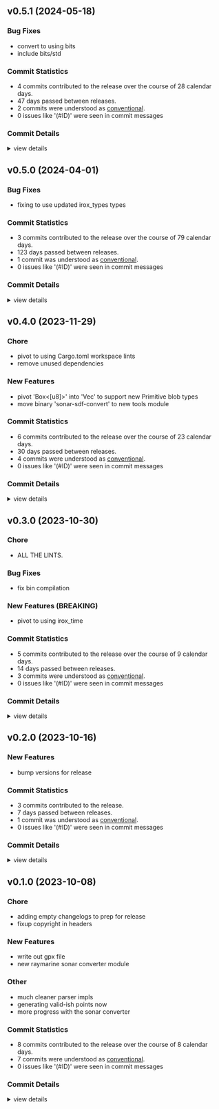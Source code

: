 

## v0.5.1 (2024-05-18)

### Bug Fixes

 - <csr-id-425a8bc6dcb9263c694d326f1e4ad122d10dcd24/> convert to using bits
 - <csr-id-c7d4d2049d199ed7d7745ee6456db64601340734/> include bits/std

### Commit Statistics

<csr-read-only-do-not-edit/>

 - 4 commits contributed to the release over the course of 28 calendar days.
 - 47 days passed between releases.
 - 2 commits were understood as [conventional](https://www.conventionalcommits.org).
 - 0 issues like '(#ID)' were seen in commit messages

### Commit Details

<csr-read-only-do-not-edit/>

<details><summary>view details</summary>

 * **Uncategorized**
    - Include bits/std ([`c7d4d20`](https://github.com/spmadden/irox/commit/c7d4d2049d199ed7d7745ee6456db64601340734))
    - Release irox-raymarine-sonar v0.5.1 ([`31c4987`](https://github.com/spmadden/irox/commit/31c49871be286d144210bde472452fc27783533e))
    - Release irox-raymarine-sonar v0.5.1 ([`6bb635f`](https://github.com/spmadden/irox/commit/6bb635f197f3465dee1a8f8f5e8fc821e20e6741))
    - Convert to using bits ([`425a8bc`](https://github.com/spmadden/irox/commit/425a8bc6dcb9263c694d326f1e4ad122d10dcd24))
</details>

## v0.5.0 (2024-04-01)

### Bug Fixes

 - <csr-id-401f028c7aeb952515d38b9b3df5d1b11a5b9a96/> fixing to use updated irox_types types

### Commit Statistics

<csr-read-only-do-not-edit/>

 - 3 commits contributed to the release over the course of 79 calendar days.
 - 123 days passed between releases.
 - 1 commit was understood as [conventional](https://www.conventionalcommits.org).
 - 0 issues like '(#ID)' were seen in commit messages

### Commit Details

<csr-read-only-do-not-edit/>

<details><summary>view details</summary>

 * **Uncategorized**
    - Release irox-raymarine-sonar v0.5.0 ([`93846d6`](https://github.com/spmadden/irox/commit/93846d6f3433970808647b548c3bd2bff4c2222c))
    - Fixing to use updated irox_types types ([`401f028`](https://github.com/spmadden/irox/commit/401f028c7aeb952515d38b9b3df5d1b11a5b9a96))
    - Release irox-tools v0.5.0, safety bump 17 crates ([`a46e9e2`](https://github.com/spmadden/irox/commit/a46e9e2da699f6ccd3a85b660014f0e15e59c0d0))
</details>

## v0.4.0 (2023-11-29)

<csr-id-88ebfb5deea5508ca54f4aaab62f6fd5a36f531c/>
<csr-id-8dac28062fabe59a155f04de03a0f2429a655f6a/>

### Chore

 - <csr-id-88ebfb5deea5508ca54f4aaab62f6fd5a36f531c/> pivot to using Cargo.toml workspace lints
 - <csr-id-8dac28062fabe59a155f04de03a0f2429a655f6a/> remove unused dependencies

### New Features

 - <csr-id-934f860fc30602a8f94d12ae1c4763bf0123ea9a/> pivot 'Box<[u8]>' into 'Vec<u8>' to support new Primitive blob types
 - <csr-id-04061265a09ff431305834d70ec8cf0a1992ddd1/> move binary 'sonar-sdf-convert' to new tools module

### Commit Statistics

<csr-read-only-do-not-edit/>

 - 6 commits contributed to the release over the course of 23 calendar days.
 - 30 days passed between releases.
 - 4 commits were understood as [conventional](https://www.conventionalcommits.org).
 - 0 issues like '(#ID)' were seen in commit messages

### Commit Details

<csr-read-only-do-not-edit/>

<details><summary>view details</summary>

 * **Uncategorized**
    - Release irox-raymarine-sonar v0.4.0 ([`6715217`](https://github.com/spmadden/irox/commit/6715217edd52577630485a4e389cf8bfa9bb6c35))
    - Pivot to using Cargo.toml workspace lints ([`88ebfb5`](https://github.com/spmadden/irox/commit/88ebfb5deea5508ca54f4aaab62f6fd5a36f531c))
    - Pivot 'Box<[u8]>' into 'Vec<u8>' to support new Primitive blob types ([`934f860`](https://github.com/spmadden/irox/commit/934f860fc30602a8f94d12ae1c4763bf0123ea9a))
    - Remove unused dependencies ([`8dac280`](https://github.com/spmadden/irox/commit/8dac28062fabe59a155f04de03a0f2429a655f6a))
    - Move binary 'sonar-sdf-convert' to new tools module ([`0406126`](https://github.com/spmadden/irox/commit/04061265a09ff431305834d70ec8cf0a1992ddd1))
    - Release irox-tools v0.3.2, irox-time v0.3.0, irox-log v0.1.0, safety bump 8 crates ([`9c08793`](https://github.com/spmadden/irox/commit/9c0879320a17a94fa7a4169426de4d9d3b62395e))
</details>

## v0.3.0 (2023-10-30)

<csr-id-3840427bd226f4fea576053351b0244bf817e55b/>

### Chore

 - <csr-id-3840427bd226f4fea576053351b0244bf817e55b/> ALL THE LINTS.

### Bug Fixes

 - <csr-id-5d8962f7ff00e6bd0891fbe41c2acaf87f9cf279/> fix bin compilation

### New Features (BREAKING)

 - <csr-id-ebe68cb801f6af77b4782cdba0827bdda802db1d/> pivot to using irox_time

### Commit Statistics

<csr-read-only-do-not-edit/>

 - 5 commits contributed to the release over the course of 9 calendar days.
 - 14 days passed between releases.
 - 3 commits were understood as [conventional](https://www.conventionalcommits.org).
 - 0 issues like '(#ID)' were seen in commit messages

### Commit Details

<csr-read-only-do-not-edit/>

<details><summary>view details</summary>

 * **Uncategorized**
    - Release irox-raymarine-sonar v0.3.0 ([`2db089f`](https://github.com/spmadden/irox/commit/2db089f40b072aa3eff9570ad14c6b5b2216eeac))
    - Release irox-tools v0.3.0, safety bump 12 crates ([`eb83b27`](https://github.com/spmadden/irox/commit/eb83b27b20c23e51e5b0fc3b7b3704e2c03af46c))
    - Fix bin compilation ([`5d8962f`](https://github.com/spmadden/irox/commit/5d8962f7ff00e6bd0891fbe41c2acaf87f9cf279))
    - ALL THE LINTS. ([`3840427`](https://github.com/spmadden/irox/commit/3840427bd226f4fea576053351b0244bf817e55b))
    - Pivot to using irox_time ([`ebe68cb`](https://github.com/spmadden/irox/commit/ebe68cb801f6af77b4782cdba0827bdda802db1d))
</details>

## v0.2.0 (2023-10-16)

### New Features

 - <csr-id-8dc3f98d6b32d735c009468feb0ba32dc367d49a/> bump versions for release

### Commit Statistics

<csr-read-only-do-not-edit/>

 - 3 commits contributed to the release.
 - 7 days passed between releases.
 - 1 commit was understood as [conventional](https://www.conventionalcommits.org).
 - 0 issues like '(#ID)' were seen in commit messages

### Commit Details

<csr-read-only-do-not-edit/>

<details><summary>view details</summary>

 * **Uncategorized**
    - Release irox-carto v0.3.0, irox-csv v0.3.0, irox-egui-extras v0.3.0, irox-gpx v0.2.0, irox-influxdb_v1 v0.3.0, irox-nmea0183 v0.2.0, irox-raymarine-sonar v0.2.0, irox-time v0.1.0, irox-winlocation-api v0.2.0, irox v0.3.0 ([`dfa6258`](https://github.com/spmadden/irox/commit/dfa6258b8f93f6d27b85d2f3f4e209599a8168ad))
    - Release irox-units v0.3.0, irox-carto v0.3.0, irox-csv v0.3.0, irox-egui-extras v0.3.0, irox-gpx v0.2.0, irox-influxdb_v1 v0.3.0, irox-nmea0183 v0.2.0, irox-raymarine-sonar v0.2.0, irox-time v0.1.0, irox-winlocation-api v0.2.0, irox v0.3.0, safety bump 2 crates ([`a6c0a5f`](https://github.com/spmadden/irox/commit/a6c0a5fcfc4070b8cbc1442192b7eaef275e80f2))
    - Bump versions for release ([`8dc3f98`](https://github.com/spmadden/irox/commit/8dc3f98d6b32d735c009468feb0ba32dc367d49a))
</details>

## v0.1.0 (2023-10-08)

<csr-id-8b615cc2bb578961c2cd8895814932c9d84ee294/>
<csr-id-6044deb9138bcdad7cf892d1fe25e6ee84d4db04/>
<csr-id-17196e558011bd32abec2109a01e9add4b829d78/>
<csr-id-461eab91332d6e02eb32cef638fdd1bc67668c3b/>
<csr-id-f8344d4d68301e9f5d5769ee5b44e0f620de9b7d/>

### Chore

 - <csr-id-8b615cc2bb578961c2cd8895814932c9d84ee294/> adding empty changelogs to prep for release
 - <csr-id-6044deb9138bcdad7cf892d1fe25e6ee84d4db04/> fixup copyright in headers

### New Features

 - <csr-id-a698240b8770f73bbd3bdae71583818d86271764/> write out gpx file
 - <csr-id-4ae68a2a460674837bc8ff4cf7282ae69e60bbbc/> new raymarine sonar converter module

### Other

 - <csr-id-17196e558011bd32abec2109a01e9add4b829d78/> much cleaner parser impls
 - <csr-id-461eab91332d6e02eb32cef638fdd1bc67668c3b/> generating valid-ish points now
 - <csr-id-f8344d4d68301e9f5d5769ee5b44e0f620de9b7d/> more progress with the sonar converter

### Commit Statistics

<csr-read-only-do-not-edit/>

 - 8 commits contributed to the release over the course of 8 calendar days.
 - 7 commits were understood as [conventional](https://www.conventionalcommits.org).
 - 0 issues like '(#ID)' were seen in commit messages

### Commit Details

<csr-read-only-do-not-edit/>

<details><summary>view details</summary>

 * **Uncategorized**
    - Release irox-tools v0.2.1, irox-carto v0.2.1, irox-egui-extras v0.2.1, irox-gpx v0.1.0, irox-types v0.2.1, irox-structs_derive v0.2.1, irox-raymarine-sonar v0.1.0, irox-stats v0.2.1, irox-winlocation-api v0.1.1, irox v0.2.1 ([`68d770b`](https://github.com/spmadden/irox/commit/68d770bb78abe49bf30364ca17ddb6f7bfda05d9))
    - Adding empty changelogs to prep for release ([`8b615cc`](https://github.com/spmadden/irox/commit/8b615cc2bb578961c2cd8895814932c9d84ee294))
    - Write out gpx file ([`a698240`](https://github.com/spmadden/irox/commit/a698240b8770f73bbd3bdae71583818d86271764))
    - Fixup copyright in headers ([`6044deb`](https://github.com/spmadden/irox/commit/6044deb9138bcdad7cf892d1fe25e6ee84d4db04))
    - Much cleaner parser impls ([`17196e5`](https://github.com/spmadden/irox/commit/17196e558011bd32abec2109a01e9add4b829d78))
    - Generating valid-ish points now ([`461eab9`](https://github.com/spmadden/irox/commit/461eab91332d6e02eb32cef638fdd1bc67668c3b))
    - More progress with the sonar converter ([`f8344d4`](https://github.com/spmadden/irox/commit/f8344d4d68301e9f5d5769ee5b44e0f620de9b7d))
    - New raymarine sonar converter module ([`4ae68a2`](https://github.com/spmadden/irox/commit/4ae68a2a460674837bc8ff4cf7282ae69e60bbbc))
</details>

